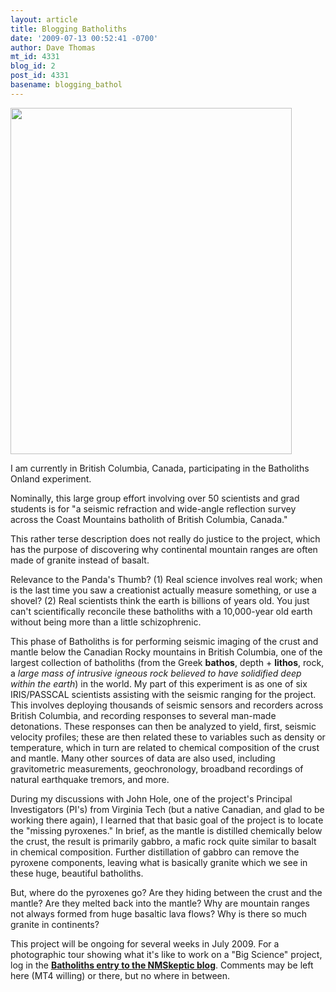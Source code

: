 ```yaml
---
layout: article
title: Blogging Batholiths
date: '2009-07-13 00:52:41 -0700'
author: Dave Thomas
mt_id: 4331
blog_id: 2
post_id: 4331
basename: blogging_bathol
---
```

<img src="/PT/uploads/2009/batholith.jpg" alt="" width="450" height="554" />

I am currently in British Columbia, Canada, participating in the Batholiths Onland experiment.

Nominally, this large group effort involving over 50 scientists and grad students is for "a seismic refraction and wide-angle reflection survey across the Coast Mountains batholith of British Columbia, Canada."

This rather terse description does not really do justice to the project, which has the purpose of discovering why continental mountain ranges are often made of granite instead of basalt. 

Relevance to the Panda's Thumb? (1) Real science involves real work; when is the last time you saw a creationist actually measure something, or use a shovel? (2) Real scientists think the earth is billions of years old. You just can't scientifically reconcile these batholiths with a 10,000-year old earth without being more than a little schizophrenic.

This phase of Batholiths is for performing seismic imaging of the crust and mantle below the Canadian Rocky mountains in British Columbia, one of the largest collection of batholiths (from the Greek **bathos**, depth + **lithos**, rock, a _large mass of intrusive igneous rock believed to have solidified deep within the earth_) in the world. My part of this experiment is as one of six IRIS/PASSCAL scientists assisting with the seismic ranging for the project. This involves deploying thousands of seismic sensors and recorders across British Columbia, and recording responses to several man-made detonations. These responses can then be analyzed to yield, first, seismic velocity profiles; these are then related these to variables such as density or temperature, which in turn are related to chemical composition of the crust and mantle. Many other sources of data are also used, including gravitometric measurements, geochronology, broadband recordings of natural earthquake tremors, and more.

During my discussions with John Hole, one of the project's Principal Investigators (PI's) from Virginia Tech (but a native Canadian, and glad to be working there again), I learned that that basic goal of the project is to locate the "missing pyroxenes." In brief, as the mantle is distilled chemically below the crust, the result is primarily gabbro, a mafic rock quite similar to basalt in chemical composition. Further distillation of gabbro can remove the pyroxene components, leaving what is basically granite which we see in these huge, beautiful batholiths.

But, where do the pyroxenes go? Are they hiding between the crust and the mantle? Are they melted back into the mantle? Why are mountain ranges not always formed from huge basaltic lava flows? Why is there so much granite in continents?

This project will be ongoing for several weeks in July 2009. For a photographic tour showing what it's like to work on a "Big Science" project, log in the [**Batholiths entry to the NMSkeptic blog**](http://nmskeptic.blogspot.com/2009/07/blogging-batholiths.html). Comments may be left here (MT4 willing) or there, but no where in between.
